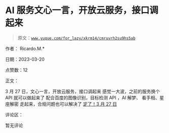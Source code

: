 # AI 服务文心一言，开放云服务，接口调起来

> 原文：[`www.yuque.com/for_lazy/xkrm14/cmruvrh2su9hs5ab`](https://www.yuque.com/for_lazy/xkrm14/cmruvrh2su9hs5ab)

作者： Ricardo.M.*

日期：2023-03-20

点赞数：12

正文：

3 月 27 日，文心一言，开放云服务，接口调起来 感觉一大波，之前的服务换个 API 就可以做起来了 配合百度的图像识别，目标检测 API ，AI 解梦、 看手相、星座解密 走起来，合规问题也可以解决了 [定了！3 月 27 日](https://mp.weixin.qq.com/s/Y5PXf0T0gFGCPLBI3v4clA)

评论区：

暂无评论



